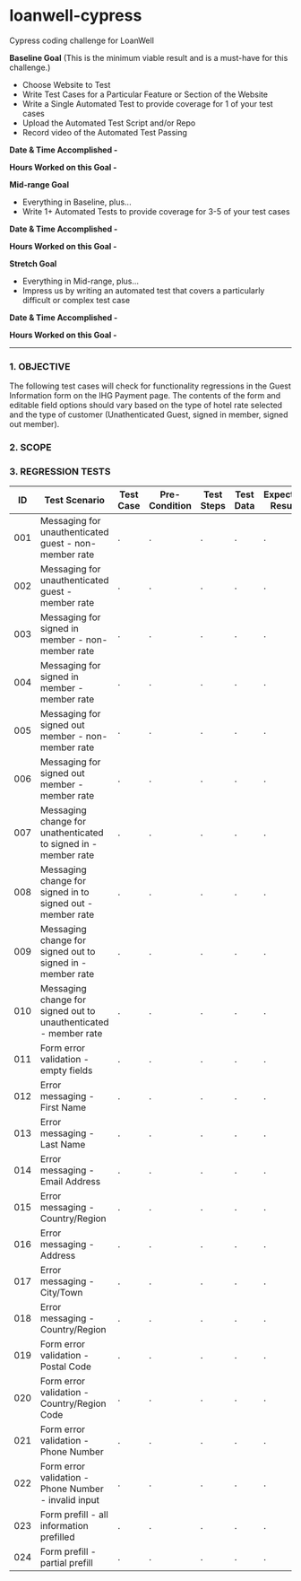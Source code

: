 # loanwell-cypress
Cypress coding challenge for LoanWell

**Baseline Goal** (This is the minimum viable result and is a must-have for this challenge.)

- Choose Website to Test
- Write Test Cases for a Particular Feature or Section of the Website
- Write a Single Automated Test to provide coverage for 1 of your test cases
- Upload the Automated Test Script and/or Repo
- Record video of the Automated Test Passing

**Date & Time Accomplished -**

**Hours Worked on this Goal -**

**Mid-range Goal**

- Everything in Baseline, plus...
- Write 1+ Automated Tests to provide coverage for 3-5 of your test cases

**Date & Time Accomplished -** 

**Hours Worked on this Goal -**

**Stretch Goal**

- Everything in Mid-range, plus...
- Impress us by writing an automated test that covers a particularly difficult or complex test case

**Date & Time Accomplished -** 

**Hours Worked on this Goal -**

----------------------------------------------------------
### 1. OBJECTIVE
The following test cases will check for functionality regressions in the Guest Information form on the IHG Payment page. The contents of the form and editable field options should vary based on the type of hotel rate selected and the type of customer (Unathenticated Guest, signed in member, signed out member).

### 2. SCOPE


### 3. REGRESSION TESTS

| ID | Test Scenario | Test Case | Pre-Condition | Test Steps | Test Data | Expected Result | Actual Result | Status P/F |
|----|---------------|-----------|---------------|------------|-----------|-----------------|---------------|------------|
| 001 | Messaging for unauthenticated guest - non-member rate|.    |.       |.      |.       |.      |.      |.     |
| 002 | Messaging for unauthenticated guest - member rate |.    |.       |.      |.       |.      |.      |.     |
| 003 | Messaging for signed in member - non-member rate |.    |.       |.      |.       |.      |.      |.     |
| 004 | Messaging for signed in member - member rate |.    |.       |.      |.       |.      |.      |.     |
| 005 | Messaging for signed out member - non-member rate |.    |.       |.      |.       |.      |.      |.     |
| 006 | Messaging for signed out member - member rate |.    |.       |.      |.       |.      |.      |.     |
| 007 | Messaging change for unathenticated to signed in - member rate |.    |.       |.      |.       |.      |.      |.     |
| 008 | Messaging change for signed in to signed out - member rate |.    |.       |.      |.       |.      |.      |.     |
| 009 | Messaging change for signed out to signed in - member rate |.    |.       |.      |.       |.      |.      |.     |
| 010 | Messaging change for signed out to unauthenticated - member rate |.    |.       |.      |.       |.      |.      |.     |
| 011 | Form error validation - empty fields |.    |.       |.      |.       |.      |.      |.     |
| 012 | Error messaging - First Name |.    |.       |.      |.       |.      |.      |.     |
| 013 | Error messaging - Last Name |.    |.       |.      |.       |.      |.      |.     |
| 014 | Error messaging - Email Address |.    |.       |.      |.       |.      |.      |.     |
| 015 | Error messaging - Country/Region |.    |.       |.      |.       |.      |.      |.     |
| 016 | Error messaging - Address |.    |.       |.      |.       |.      |.      |.     |
| 017 | Error messaging - City/Town |.    |.       |.      |.       |.      |.      |.     |
| 018 | Error messaging - Country/Region |.    |.       |.      |.       |.      |.      |.     |
| 019 | Form error validation - Postal Code |.    |.       |.      |.       |.      |.      |.     |
| 020 | Form error validation - Country/Region Code |.    |.       |.      |.       |.      |.      |.     |
| 021 | Form error validation - Phone Number |.    |.       |.      |.       |.      |.      |.     |
| 022 | Form error validation - Phone Number - invalid input |.    |.       |.      |.       |.      |.      |.     |
| 023 | Form prefill - all information prefilled |.    |.       |.      |.       |.      |.      |.     |
| 024 | Form prefill - partial prefill |.    |.       |.      |.       |.      |.      |.     |




